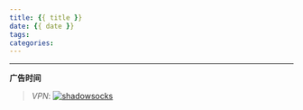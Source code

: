 ```yaml
---
title: {{ title }}
date: {{ date }}
tags: 
categories: 
---
```






---

**广告时间**

> *VPN*: <a href="https://portal.shadowsocks.la/aff.php?aff=11951" target="_blank">![shadowsocks](https://github.com/GooZy/GooZy.github.io/blob/hexo/source/images/shadowsocks.png?raw=true)</a>
